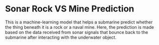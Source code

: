 # Sonar Rock VS Mine Prediction

This is a machine-learning model that helps a submarine predict whether the thing beneath it is a rock or a naval mine. Here, the prediction is made based on the data received
from sonar signals that bounce back to the submarine after interacting with the underwater object.
